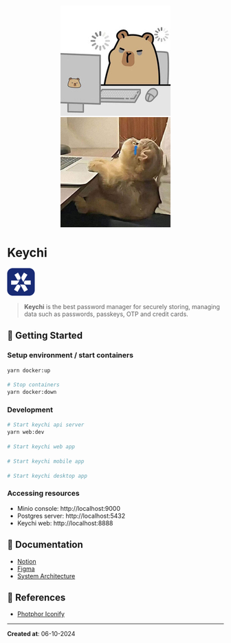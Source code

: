 <div align="center">
	<img src="./.docs/img/cover.jpg" height="256" />
	<img src="./.docs/img/cover-2.jpg" height="256" />
</div>

# Keychi

<img src="./.docs/img/app-logo.svg" height="64" />

> **Keychi** is the best password manager for securely storing, managing data such as passwords, passkeys, OTP and credit cards.

## 🚀 Getting Started

### Setup environment / start containers

```bash
yarn docker:up

# Stop containers
yarn docker:down
```

### Development

```bash
# Start keychi api server
yarn web:dev

# Start keychi web app

# Start keychi mobile app

# Start keychi desktop app
```

### Accessing resources

- Minio console: http://localhost:9000
- Postgres server: http://localhost:5432
- Keychi web: http://localhost:8888

## 🐥 Documentation

- [Notion](https://www.notion.so/dynonguyen/Keychi-8631d1fdd1b848d2be6f2096927d5ae9?pvs=4)
- [Figma](https://www.figma.com/design/5GnVktY7e8oYPlinkDVESt/Keychi?node-id=0-1&t=sdIXWoYCRInTmhF1-1)
- [System Architecture](https://drive.google.com/file/d/16kmKYs4FQ-kW8QHaTtWmcBEWbqANYkKi/view?usp=sharing)

## 📎 References

- [Photphor Iconify](https://icon-sets.iconify.design/)

---

**Created at**: 06-10-2024
